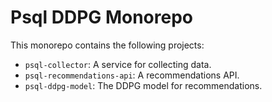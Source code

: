 # Psql DDPG Monorepo

This monorepo contains the following projects:

-   `psql-collector`: A service for collecting data.
-   `psql-recommendations-api`: A recommendations API.
-   `psql-ddpg-model`: The DDPG model for recommendations. 